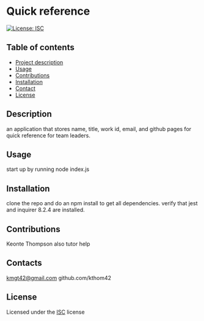 # Quick reference

[![License: ISC](https://img.shields.io/badge/License-ISC-blue.svg)](https://opensource.org/licenses/ISC)

## Table of contents

- [Project description](#Description)
- [Usage](#usage)
- [Contributions](#Contributions)
- [Installation](#Installation)
- [Contact](#Contact)
- [License](#License)

## Description

an application that stores name, title, work id, email, and github pages for quick reference for team leaders.

## Usage

start up by running node index.js

## Installation

clone the repo and do an npm install to get all dependencies. verify that jest and inquirer 8.2.4 are installed.

## Contributions

Keonte Thompson also tutor help

## Contacts

kmgt42@gmail.com
github.com/kthom42

## License

Licensed under the [ISC](https://choosealicense.com/licenses/isc/) license
